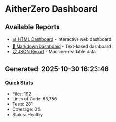 # AitherZero Dashboard

## Available Reports

- [📊 HTML Dashboard](dashboard.html) - Interactive web dashboard
- [📝 Markdown Dashboard](dashboard.md) - Text-based dashboard
- [📋 JSON Report](dashboard.json) - Machine-readable data

## Generated: 2025-10-30 16:23:46

### Quick Stats
- Files: 192
- Lines of Code: 85,786
- Tests: 281
- Coverage: 0%
- Status: Healthy
